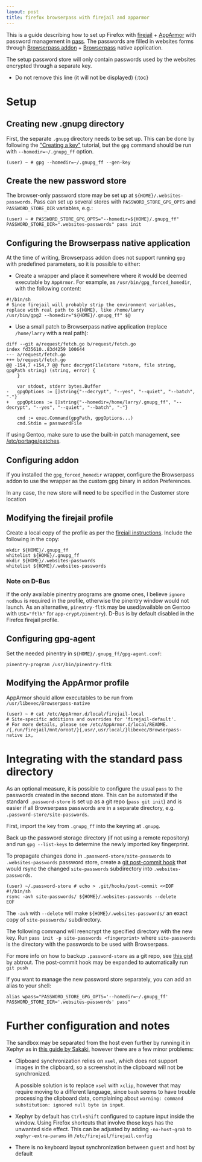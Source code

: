 ```yaml
---
layout: post
title: firefox browserpass with firejail and apparmor
---
```

This is a guide describing how to set up Firefox with [firejail](https://github.com/netblue30/firejail/) + [AppArmor](https://en.wikipedia.org/wiki/AppArmor) with password management in [pass](https://www.passwordstore.org/). The passwords are filled in websites forms through [Browserpass addon](https://addons.mozilla.org/en-US/firefox/addon/Browserpass-ce/) + [Browserpass](https://github.com/Browserpass/Browserpass-native) native application.

The setup password store will only contain passwords used by the websites encrypted through a separate key.

<!--more-->
* Do not remove this line (it will not be displayed)
{:toc}

# Setup

## Creating new .gnupg directory

First, the separate `.gnupg` directory needs to be set up. This can be done by following the ["Creating a key"](https://www.dewinter.com/gnupg_howto/english/GPGMiniHowto-3.html#ss3.1) tutorial, but the `gpg` command should be run with `--homedir=~/.gnupg_ff` option.

    (user) ~ # gpg --homedir=~/.gnupg_ff --gen-key

## Create the new password store

The browser-only password store may be set up at `${HOME}/.websites-passwords`. Pass can set up several stores with `PASSWORD_STORE_GPG_OPTS` and `PASSWORD_STORE_DIR` variables, e.g.:

    (user) ~ # PASSWORD_STORE_GPG_OPTS="--homedir=${HOME}/.gnupg_ff" PASSWORD_STORE_DIR=".websites-passwords" pass init

## Configuring the Browserpass native application

At the time of writing, Browserpass addon does not support running `gpg` with predefined parameters, so it is possible to either:

* Create a wrapper and place it somewhere where it would be deemed executable by `AppArmor`. For example, as `/usr/bin/gpg_forced_homedir`, with the following content:

```shell
#!/bin/sh
# Since firejail will probably strip the environment variables, replace with real path to ${HOME}, like /home/larry
/usr/bin/gpg2 --homedir="${HOME}/.gnupg_ff" $@
```
* Use a small patch to Browserpass native application (replace `/home/larry` with a real path):

```
diff --git a/request/fetch.go b/request/fetch.go
index fd35610..83d4259 100644
--- a/request/fetch.go
+++ b/request/fetch.go
@@ -154,7 +154,7 @@ func decryptFile(store *store, file string, gpgPath string) (string, error) {
    }

    var stdout, stderr bytes.Buffer
-	gpgOptions := []string{"--decrypt", "--yes", "--quiet", "--batch", "-"}
+	gpgOptions := []string{"--homedir=/home/larry/.gnupg_ff", "--decrypt", "--yes", "--quiet", "--batch", "-"}

    cmd := exec.Command(gpgPath, gpgOptions...)
    cmd.Stdin = passwordFile
```

If using Gentoo, make sure to use the built-in patch management, see [/etc/portage/patches](https://wiki.gentoo.org/wiki//etc/portage/patches).

## Configuring addon
If you installed the `gpg_forced_homedir` wrapper, configure the Browserpass addon to use the wrapper as the custom gpg binary in addon Preferences.

In any case, the new store will need to be specified in the Customer store location

## Modifying the firejail profile

Create a local copy of the profile as per the [firejail instructions](https://firejail.wordpress.com/documentation-2/building-custom-profiles/). Include the following in the copy:


```shell
mkdir ${HOME}/.gnupg_ff
whitelist ${HOME}/.gnupg_ff
mkdir ${HOME}/.websites-passwords
whitelist ${HOME}/.websites-passwords
```


### Note on D-Bus
If the only available pinentry programs are gnome ones, I believe `ignore nodbus` is required in the profile, otherwise the pinentry window would not launch. As an alternative, `pinentry-fltk` may be used(available on Gentoo with `USE="ftlk"` for `app-crypt/pinentry`). D-Bus is by default disabled in the Firefox firejail profile.

## Configuring gpg-agent
Set the needed pinentry in `${HOME}/.gnupg_ff/gpg-agent.conf`:

```
pinentry-program /usr/bin/pinentry-fltk
```

## Modifying the AppArmor profile

AppArmor should allow executables to be run from `/usr/libexec/Browserpass-native`

```
(user) ~ # cat /etc/AppArmor.d/local/firejail-local
# Site-specific additions and overrides for 'firejail-default'.
# For more details, please see /etc/AppArmor.d/local/README.
/{,run/firejail/mnt/oroot/}{,usr/,usr/local/}libexec/Browserpass-native ix,
```

# Integrating with the standard pass directory

As an optional measure, it is possible to configure the usual `pass` to the passwords created in the second store. This can be automated if the standard `.password-store` is set up as a git repo (`pass git init`) and is easier if all Browserpass passwords are in a separate directory, e.g. `.password-store/site-passwords`.

First, import the key from `.gnupg_ff` into the keyring at `.gnupg`.

Back up the password storage directory (if not using a remote repository) and run `gpg --list-keys` to determine the newly imported key fingerprint.

To propagate changes done in `.password-store/site-passwords` to `.websites-passwords` password store, create a [git post-commit hook](https://git-scm.com/book/en/v2/Customizing-Git-Git-Hooks) that would rsync the changed `site-passwords` subdirectory into `.websites-passwords`.

```
(user) ~/.password-store # echo > .git/hooks/post-commit <<EOF
#!/bin/sh
rsync -avh site-passwords/ ${HOME}/.websites-passwords --delete
EOF
```

The `-avh` with `--delete` will make `${HOME}/.websites-passwords/` an exact copy of `site-passwords/` subdirectory.

The following command will reencrypt the specified directory with the new key. Run `pass init -p site-passwords <fingerprint>` where `site-passwords` is the directory with the passwords to be used with Browserpass.

For more info on how to backup `.password-store` as a git repo, see [this gist](https://gist.github.com/abtrout/d64fb11ad6f9f49fa325) by abtrout. The post-commit hook may be expanded to automatically run `git push`

If you want to manage the new password store separately, you can add an alias to your shell:

    alias wpass="PASSWORD_STORE_GPG_OPTS='--homedir=~/.gnupg_ff' PASSWORD_STORE_DIR='.websites-passwords' pass"

# Further configuration and notes
The sandbox may be separated from the host even further by running it in Xephyr as in [this guide by Sakaki](https://wiki.gentoo.org/wiki/Sakaki's_EFI_Install_Guide/Sandboxing_the_Firefox_Browser_with_Firejail#user_namespaces), however there are a few minor problems:

* Clipboard synchronization relies on `xsel`, which does not support images in the clipboard, so a screenshot in the clipboard will not be synchronized.

    A possible solution is to replace `xsel` with `xclip`, however that may require moving to a different language, since `bash` seems to have trouble processing the clipboard data, complaining about  `warning: command substitution: ignored null byte in input`.
* Xephyr by default has `Ctrl`+`Shift` configured to capture input inside the window. Using Firefox shortcuts that involve those keys has the unwanted side effect. This can be adjusted by adding `-no-host-grab` to `xephyr-extra-params` in `/etc/firejail/firejail.config`
* There is no keyboard layout synchronization between guest and host by default
